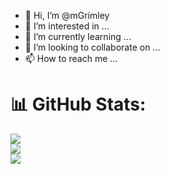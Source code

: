 - 👋 Hi, I’m @mGrimley
- 👀 I’m interested in ...
- 🌱 I’m currently learning ...
- 💞️ I’m looking to collaborate on ...
- 📫 How to reach me ...

# 📊 GitHub Stats:
![](https://github-readme-stats.vercel.app/api?username=mGrimley&theme=dark&hide_border=true&include_all_commits=false&count_private=false&hide=stars)<br/>
![](https://github-readme-streak-stats.herokuapp.com/?user=mGrimley&theme=radical&hide_border=true)<br/>
![](https://github-readme-stats.vercel.app/api/top-langs/?username=mGrimley&theme=radical&hide_border=true&include_all_commits=false&count_private=false&layout=compact)
